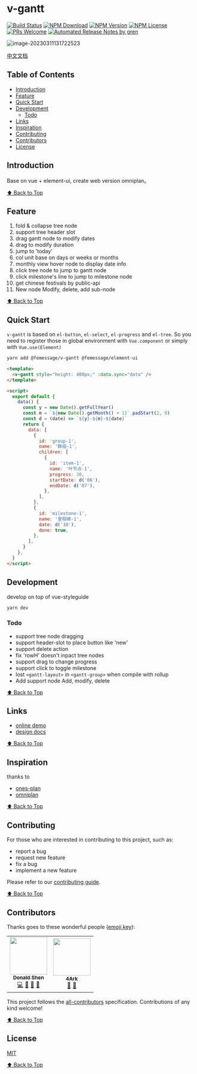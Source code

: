 # v-gantt

[![Build Status](https://badgen.net/travis/FEMessage/v-gantt/master)](https://travis-ci.com/FEMessage/v-gantt)
[![NPM Download](https://badgen.net/npm/dm/@femessage/v-gantt)](https://www.npmjs.com/package/@femessage/v-gantt)
[![NPM Version](https://badgen.net/npm/v/@femessage/v-gantt)](https://www.npmjs.com/package/@femessage/v-gantt)
[![NPM License](https://badgen.net/npm/license/@femessage/v-gantt)](https://github.com/FEMessage/v-gantt/blob/master/LICENSE)
[![PRs Welcome](https://img.shields.io/badge/PRs-welcome-brightgreen.svg)](https://github.com/FEMessage/v-gantt/pulls)
[![Automated Release Notes by gren](https://img.shields.io/badge/%F0%9F%A4%96-release%20notes-00B2EE.svg)](https://github-tools.github.io/github-release-notes/)

![image-20230311131722523](C:/Users/mcg/AppData/Roaming/Typora/typora-user-images/image-20230311131722523.png)

[中文文档](./README-zh.md)

## Table of Contents

- [Introduction](#introduction)
- [Feature](#feature)
- [Quick Start](#quick-start)
- [Development](#development)
  - [Todo](#todo)
- [Links](#links)
- [Inspiration](#inspiration)
- [Contributing](#contributing)
- [Contributors](#contributors)
- [License](#license)

## Introduction

Base on vue + element-ui, create web version omniplan。

[⬆ Back to Top](#table-of-contents)

## Feature

1. fold & collapse tree node
2. support tree header slot
3. drag gantt node to modify dates
4. drag to modify duration
5. jump to 'today'
6. col unit base on days or weeks or months
7. monthly view hover node to display date info
8. click tree node to jump to gantt node
9. click milestone's line to jump to milestone node
10. get chinese festivals by public-api
11. New node Modify, delete, add sub-node

[⬆ Back to Top](#table-of-contents)

## Quick Start

`v-gantt` is based on `el-button`, `el-select`, `el-progress` and `el-tree`. So you need to register those in global environment with `Vue.component` or simply with `Vue.use(Element)`

```sh
yarn add @femessage/v-gantt @femessage/element-ui
```

```html
<template>
  <v-gantt style="height: 400px;" :data.sync="data" />
</template>

<script>
  export default {
    data() {
      const y = new Date().getFullYear()
      const m = `${new Date().getMonth() + 1}`.padStart(2, 0)
      const d = (date) => `${y}-${m}-${date}`
      return {
        data: [
          {
            id: 'group-1',
            name: '群组-1',
            children: [
              {
                id: 'item-1',
                name: '叶节点-1',
                progress: 30,
                startDate: d('06'),
                endDate: d('07'),
              },
            ],
          },
          {
            id: 'milestone-1',
            name: '里程碑-1',
            date: d('10'),
            done: true,
          },
        ],
      }
    },
  }
</script>
```

## Development

develop on top of vue-styleguide

```sh
yarn dev
```

### Todo

- support tree node dragging
- support header-slot to place button like 'new'
- support delete action
- fix 'rowH' doesn't inpact tree nodes
- support drag to change progress
- support click to toggle milestone
- lost `<gantt-layout>` in `<gantt-group>` when compile with rollup
- Add support node Add, modify, delete

[⬆ Back to Top](#table-of-contents)

## Links

- [online demo](https://femessage.github.io/v-gantt/)
- [design docs](https://deepexi.yuque.com/docs/share/93cf287f-c001-4b18-abcb-ae6fb4d08e33)

[⬆ Back to Top](#table-of-contents)

## Inspiration

thanks to

- [ones-plan](https://ones.ai/plan.html)
- [omniplan](https://www.omnigroup.com/omniplan/)

[⬆ Back to Top](#table-of-contents)

## Contributing

For those who are interested in contributing to this project, such as:

- report a bug
- request new feature
- fix a bug
- implement a new feature

Please refer to our [contributing guide](https://github.com/FEMessage/.github/blob/master/CONTRIBUTING.md).

[⬆ Back to Top](#table-of-contents)

## Contributors

Thanks goes to these wonderful people ([emoji key](https://allcontributors.org/docs/en/emoji-key)):

<!-- ALL-CONTRIBUTORS-LIST:START - Do not remove or modify this section -->
<!-- prettier-ignore-start -->
<!-- markdownlint-disable -->
<table>
  <tr>
    <td align="center"><a href="https://github.com/donaldshen"><img src="https://avatars3.githubusercontent.com/u/19591950?v=4" width="100px;" alt=""/><br /><sub><b>Donald Shen</b></sub></a><br /><a href="https://github.com/FEMessage/v-gantt/commits?author=donaldshen" title="Code">💻</a> <a href="#blog-donaldshen" title="Blogposts">📝</a> <a href="#tool-donaldshen" title="Tools">🔧</a> <a href="#design-donaldshen" title="Design">🎨</a></td>
    <td align="center"><a href="https://4ark.me"><img src="https://avatars0.githubusercontent.com/u/27952659?v=4" width="100px;" alt=""/><br /><sub><b>4Ark</b></sub></a><br /><a href="https://github.com/FEMessage/v-gantt/commits?author=gd4Ark" title="Documentation">📖</a> <a href="#maintenance-gd4Ark" title="Maintenance">🚧</a></td>
  </tr>
</table>

<!-- markdownlint-enable -->
<!-- prettier-ignore-end -->
<!-- ALL-CONTRIBUTORS-LIST:END -->

This project follows the [all-contributors](https://github.com/all-contributors/all-contributors) specification. Contributions of any kind welcome!

[⬆ Back to Top](#table-of-contents)

## License

[MIT](./LICENSE)

[⬆ Back to Top](#table-of-contents)
